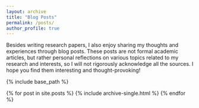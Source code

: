 ```yaml
---
layout: archive
title: "Blog Posts"
permalink: /posts/
author_profile: true
---
```


Besides writing research papers, I also enjoy sharing my thoughts and experiences through blog posts. These posts are not formal academic articles, but rather personal reflections on various topics related to my research and interests, so I will not rigorously acknowledge all the sources. I hope you find them interesting and thought-provoking!

{% include base_path %}

{% for post in site.posts %}
  {% include archive-single.html %}
{% endfor %}

